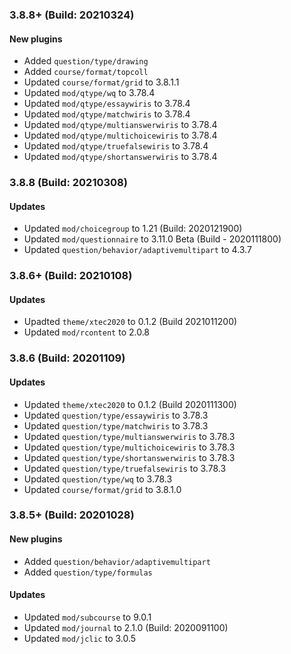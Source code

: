 ### 3.8.8+ (Build: 20210324)
#### New plugins
- Added `question/type/drawing`
- Added `course/format/topcoll`
- Updated `course/format/grid` to 3.8.1.1
- Updated `mod/qtype/wq` to 3.78.4
- Updated `mod/qtype/essaywiris` to 3.78.4
- Updated `mod/qtype/matchwiris` to 3.78.4
- Updated `mod/qtype/multianswerwiris` to 3.78.4
- Updated `mod/qtype/multichoicewiris` to 3.78.4
- Updated `mod/qtype/truefalsewiris` to 3.78.4
- Updated `mod/qtype/shortanswerwiris` to 3.78.4

### 3.8.8 (Build: 20210308)
#### Updates
- Updated `mod/choicegroup` to 1.21 (Build: 2020121900)
- Updated `mod/questionnaire` to 3.11.0 Beta (Build - 2020111800)
- Updated `question/behavior/adaptivemultipart` to 4.3.7

### 3.8.6+ (Build: 20210108)
#### Updates
- Upadted `theme/xtec2020` to 0.1.2 (Build 2021011200)
- Updated `mod/rcontent` to 2.0.8

### 3.8.6 (Build: 20201109)
#### Updates
- Updated `theme/xtec2020` to 0.1.2 (Build 2020111300)
- Updated `question/type/essaywiris` to 3.78.3
- Updated `question/type/matchwiris` to 3.78.3
- Updated `question/type/multianswerwiris` to 3.78.3
- Updated `question/type/multichoicewiris` to 3.78.3
- Updated `question/type/shortanswerwiris` to 3.78.3
- Updated `question/type/truefalsewiris` to 3.78.3
- Updated `question/type/wq` to 3.78.3
- Updated `course/format/grid` to 3.8.1.0

### 3.8.5+ (Build: 20201028)
#### New plugins
- Added `question/behavior/adaptivemultipart`
- Added `question/type/formulas`

#### Updates
- Updated `mod/subcourse` to 9.0.1
- Updated `mod/journal` to 2.1.0 (Build: 2020091100)
- Updated `mod/jclic` to 3.0.5
